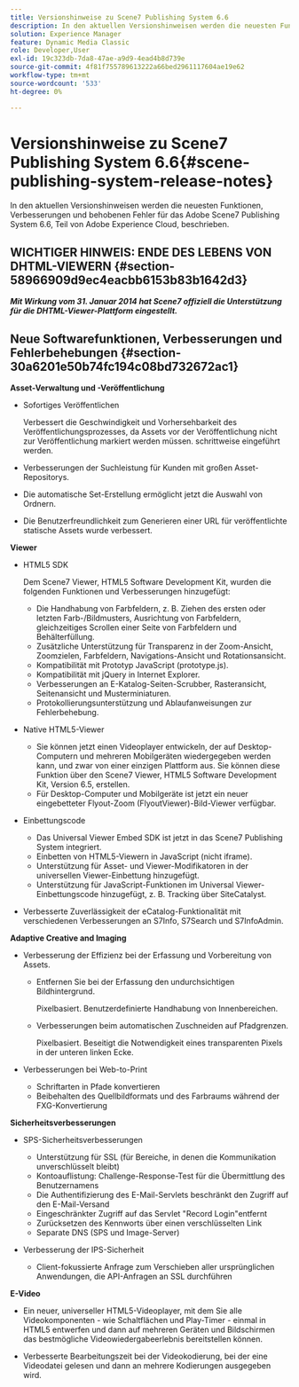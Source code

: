 ```yaml
---
title: Versionshinweise zu Scene7 Publishing System 6.6
description: In den aktuellen Versionshinweisen werden die neuesten Funktionen, Verbesserungen und behobenen Fehler für Adobe Scene7 Publishing System 6.6, Teil der Adobe Experience Manager-Lösung in der Adobe Experience Cloud, beschrieben.
solution: Experience Manager
feature: Dynamic Media Classic
role: Developer,User
exl-id: 19c323db-7da8-47ae-a9d9-4ead4b8d739e
source-git-commit: 4f81f755789613222a66bed2961117604ae19e62
workflow-type: tm+mt
source-wordcount: '533'
ht-degree: 0%

---
```


# Versionshinweise zu Scene7 Publishing System 6.6{#scene-publishing-system-release-notes}

In den aktuellen Versionshinweisen werden die neuesten Funktionen, Verbesserungen und behobenen Fehler für das Adobe Scene7 Publishing System 6.6, Teil von Adobe Experience Cloud, beschrieben.

## WICHTIGER HINWEIS: ENDE DES LEBENS VON DHTML-VIEWERN {#section-58966909d9ec4eacbb6153b83b1642d3}

***Mit Wirkung vom 31. Januar 2014 hat Scene7 offiziell die Unterstützung für die DHTML-Viewer-Plattform eingestellt.***

## Neue Softwarefunktionen, Verbesserungen und Fehlerbehebungen {#section-30a6201e50b74fc194c08bd732672ac1}

**Asset-Verwaltung und -Veröffentlichung**

* Sofortiges Veröffentlichen

  Verbessert die Geschwindigkeit und Vorhersehbarkeit des Veröffentlichungsprozesses, da Assets vor der Veröffentlichung nicht zur Veröffentlichung markiert werden müssen. schrittweise eingeführt werden.

* Verbesserungen der Suchleistung für Kunden mit großen Asset-Repositorys.
* Die automatische Set-Erstellung ermöglicht jetzt die Auswahl von Ordnern.
* Die Benutzerfreundlichkeit zum Generieren einer URL für veröffentlichte statische Assets wurde verbessert.

**Viewer**

* HTML5 SDK

  Dem Scene7 Viewer, HTML5 Software Development Kit, wurden die folgenden Funktionen und Verbesserungen hinzugefügt:

   * Die Handhabung von Farbfeldern, z. B. Ziehen des ersten oder letzten Farb-/Bildmusters, Ausrichtung von Farbfeldern, gleichzeitiges Scrollen einer Seite von Farbfeldern und Behälterfüllung.
   * Zusätzliche Unterstützung für Transparenz in der Zoom-Ansicht, Zoomzielen, Farbfeldern, Navigations-Ansicht und Rotationsansicht.
   * Kompatibilität mit Prototyp JavaScript (prototype.js).
   * Kompatibilität mit jQuery in Internet Explorer.
   * Verbesserungen an E-Katalog-Seiten-Scrubber, Rasteransicht, Seitenansicht und Musterminiaturen.
   * Protokollierungsunterstützung und Ablaufanweisungen zur Fehlerbehebung.

* Native HTML5-Viewer

   * Sie können jetzt einen Videoplayer entwickeln, der auf Desktop-Computern und mehreren Mobilgeräten wiedergegeben werden kann, und zwar von einer einzigen Plattform aus. Sie können diese Funktion über den Scene7 Viewer, HTML5 Software Development Kit, Version 6.5, erstellen.
   * Für Desktop-Computer und Mobilgeräte ist jetzt ein neuer eingebetteter Flyout-Zoom (FlyoutViewer)-Bild-Viewer verfügbar.

* Einbettungscode

   * Das Universal Viewer Embed SDK ist jetzt in das Scene7 Publishing System integriert.
   * Einbetten von HTML5-Viewern in JavaScript (nicht iframe).
   * Unterstützung für Asset- und Viewer-Modifikatoren in der universellen Viewer-Einbettung hinzugefügt.
   * Unterstützung für JavaScript-Funktionen im Universal Viewer-Einbettungscode hinzugefügt, z. B. Tracking über SiteCatalyst.

* Verbesserte Zuverlässigkeit der eCatalog-Funktionalität mit verschiedenen Verbesserungen an S7Info, S7Search und S7InfoAdmin.

**Adaptive Creative and Imaging**

* Verbesserung der Effizienz bei der Erfassung und Vorbereitung von Assets.

   * Entfernen Sie bei der Erfassung den undurchsichtigen Bildhintergrund.

     Pixelbasiert. Benutzerdefinierte Handhabung von Innenbereichen.
   * Verbesserungen beim automatischen Zuschneiden auf Pfadgrenzen.

     Pixelbasiert. Beseitigt die Notwendigkeit eines transparenten Pixels in der unteren linken Ecke.

* Verbesserungen bei Web-to-Print

   * Schriftarten in Pfade konvertieren
   * Beibehalten des Quellbildformats und des Farbraums während der FXG-Konvertierung

**Sicherheitsverbesserungen**

* SPS-Sicherheitsverbesserungen

   * Unterstützung für SSL (für Bereiche, in denen die Kommunikation unverschlüsselt bleibt)
   * Kontoauflistung: Challenge-Response-Test für die Übermittlung des Benutzernamens
   * Die Authentifizierung des E-Mail-Servlets beschränkt den Zugriff auf den E-Mail-Versand
   * Eingeschränkter Zugriff auf das Servlet &quot;Record Login&quot;entfernt
   * Zurücksetzen des Kennworts über einen verschlüsselten Link
   * Separate DNS (SPS und Image-Server)

* Verbesserung der IPS-Sicherheit

   * Client-fokussierte Anfrage zum Verschieben aller ursprünglichen Anwendungen, die API-Anfragen an SSL durchführen

**E-Video**

* Ein neuer, universeller HTML5-Videoplayer, mit dem Sie alle Videokomponenten - wie Schaltflächen und Play-Timer - einmal in HTML5 entwerfen und dann auf mehreren Geräten und Bildschirmen das bestmögliche Videowiedergabeerlebnis bereitstellen können.

* Verbesserte Bearbeitungszeit bei der Videokodierung, bei der eine Videodatei gelesen und dann an mehrere Kodierungen ausgegeben wird.
